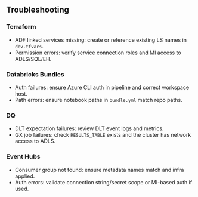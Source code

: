## Troubleshooting

### Terraform
- ADF linked services missing: create or reference existing LS names in `dev.tfvars`.
- Permission errors: verify service connection roles and MI access to ADLS/SQL/EH.

### Databricks Bundles
- Auth failures: ensure Azure CLI auth in pipeline and correct workspace host.
- Path errors: ensure notebook paths in `bundle.yml` match repo paths.

### DQ
- DLT expectation failures: review DLT event logs and metrics.
- GX job failures: check `RESULTS_TABLE` exists and the cluster has network access to ADLS.

### Event Hubs
- Consumer group not found: ensure metadata names match and infra applied.
- Auth errors: validate connection string/secret scope or MI-based auth if used. 